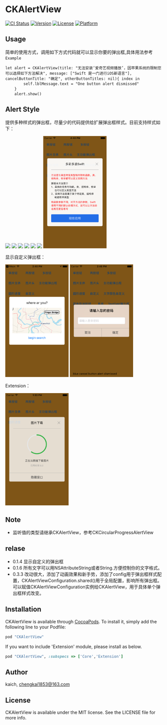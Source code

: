 # CKAlertView

[![CI Status](http://img.shields.io/travis/kaich/CKAlertView.svg?style=flat)](https://travis-ci.org/kaich/CKAlertView)
[![Version](https://img.shields.io/cocoapods/v/CKAlertView.svg?style=flat)](http://cocoapods.org/pods/CKAlertView)
[![License](https://img.shields.io/cocoapods/l/CKAlertView.svg?style=flat)](http://cocoapods.org/pods/CKAlertView)
[![Platform](https://img.shields.io/cocoapods/p/CKAlertView.svg?style=flat)](http://cocoapods.org/pods/CKAlertView)

## Usage

简单的使用方式，调用如下方式代码就可以显示你要的弹出框,具体用法参考`Example`

	let alert = CKAlertView(title: "无法安装‘爱奇艺视频播放’，因苹果系统的限制您可以选择如下方法解决", message: ["Swift 是一门进行iOS新语言"], cancelButtonTitle: "确定", otherButtonTitles: nil){ index in
            self.lblMessage.text = "One button alert dismissed"
        }
        alert.show()


## Alert Style

提供多种样式的弹出框，尽量少的代码提供给扩展弹出框样式。目前支持样式如下：  

<img src="./Screenshot/standard_one.png" width="200">
<img src="./Screenshot/standard_two.png" width="200">
<img src="./Screenshot/standard_multi.png" width="200">
<img src="./Screenshot/body_image.png" width="200">
<img src="./Screenshot/header_image.png" width="200">
<img src="./Screenshot/major_action.png" width="200">
<img src="./Screenshot/blue_cancel.png" width="200">

显示自定义弹出框：		

<img src="./Screenshot/custom_view.png" width="200">

<img src="./Screenshot/text_input.png" width="200">

Extension：   	

<img src="./Screenshot/extension_circular_progress.png" width="200">


## Note

* 监听值的类型请继承CKAlertView，参考CKCircularProgressAlertView

## relase 
* 0.1.4 显示自定义的弹出框
* 0.1.6 所有文字可以用NSAttributeString或者String.方便控制你的文字格式。
* 0.3.3 改动很大，添加了动画效果和新手势，添加了config用于弹出框样式配置，CKAlertViewConfiguration.shared()用于全局配置，影响所有弹出框。可以赋值CKAlertViewConfiguration实例给CKAlertView，用于具体单个弹出框样式改变。

## Installation

CKAlertView is available through [CocoaPods](http://cocoapods.org). To install
it, simply add the following line to your Podfile:

```ruby
pod "CKAlertView"
```
If you want to include 'Extension' module, please install as below.
```ruby
pod "CKAlertView", :subspecs => ['Core','Extension']
```

## Author

kaich, chengkai1853@163.com

## License

CKAlertView is available under the MIT license. See the LICENSE file for more info.
